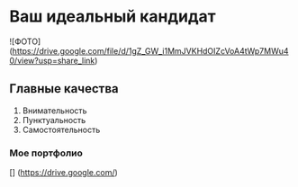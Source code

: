 # Ваш идеальный кандидат

![ФОТО] (https://drive.google.com/file/d/1gZ_GW_i1MmJVKHdOIZcVoA4tWp7MWu40/view?usp=share_link)

## Главные качества

1. Внимательность
2. Пунктуальность
3. Самостоятельность

### Мое портфолио 
[] (https://drive.google.com/)